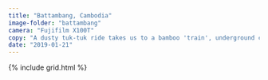 ```yaml
---
title: "Battambang, Cambodia"
image-folder: "battambang"
camera: "Fujifilm X100T"
copy: "A dusty tuk-tuk ride takes us to a bamboo 'train', underground caves, a mountaintop Buddhist temple and a fiery sunset during which 15 million bats few over our heads from a cave out into the night."
date: "2019-01-21"
---
```


{% include grid.html %}